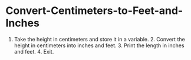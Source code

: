 # Convert-Centimeters-to-Feet-and-Inches
1. Take the height in centimeters and store it in a variable. 2. Convert the height in centimeters into inches and feet. 3. Print the length in inches and feet. 4. Exit.
